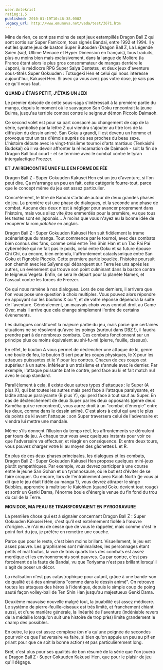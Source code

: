 ```yaml
---
user:Antekrist
rating:1.5
published: 2010-01-19T10:46:38.000Z
legacy_url: http://www.emunova.net/veda/test/3671.htm
---
```

Mine de rien, ce sont pas moins de sept jeux estampillés Dragon Ball Z qui sont sortis sur Super Famicom, tous signés Bandai, entre 1992 et 1994\. Il y eut les quatre jeux de baston Super Butouden (Dragon Ball Z, La Légende Saien _(sic)_, Ultime Menace et Hyper Dimension en français), tous traduits, plus ou moins bien mais exclusivement, dans la langue de Molière (la France étant alors le plus gros consommateur de mangas derrière le Japon), le médiocre RPG Super Saiya Dentetsu, et deux jeux d'aventure sous-titrés Super Gokuuden : Totsugeki Hen et celui qui nous intéresse aujourd'hui, Kakusei Hen. Si avec ça vous avez pas votre dose, je sais pas ce qu'il vous faut.  

  

**QUAND J'ÉTAIS PETIT, J'ÉTAIS UN JEDI**  

Le premier épisode de cette sous-saga s'intéressait à la première partie du manga, depuis le moment où le sauvageon San Goku rencontrait la jeune Bulma, jusqu'au terrible combat contre le seigneur démon Piccolo Daimaoh.  

Ce second volet est pour sa part consacré au changement de cap de la série, symbolisé par la lettre Z qui viendra s'ajouter au titre lors de la diffusion du dessin animé. San Goku a grandi, il est devenu un homme et provoque tout un tas d'émois auprès de ses proches du beau sexe. L'histoire débute avec le vingt-troisième tournoi d'arts martiaux (Tenkaishi Budokai) où il va devoir affronter la réincarnation de Daimaoh - soit la fin de Dragon Ball tout court - et se termine avec le combat contre le tyran intergalactique Freezer.  

  

**ET J'AI RENCONTRÉ UNE FILLE EN FORME DE FÉE**  

Dragon Ball Z : Super Gokuuden Kakusei Hen est un jeu d'aventure, si l'on peut dire. Ça m'arrange un peu en fait, cette catégorie fourre-tout, parce que le concept même du jeu est assez particulier.  

Concrètement, le titre de Bandai s'articule autour de deux grandes phases de jeu. La première est une phase de dialogues, et la seconde une phase de combat. Aucune des deux n'est à négliger pour avancer proprement dans l'histoire, mais vous allez vite être emmerdés pour la première, vu que tous les textes sont en japonais... À moins que vous n'ayez eu la bonne idée de récupérer la rom _patchée_ en anglais.  

Dragon Ball Z : Super Gokuuden Kakusei Hen suit fidèlement la trame scénaristique du manga. Tout commence par le tournoi, avec des combats bien connus des fans, comme celui entre Ten Shin Han et un Tao Paï Paï cybernétisé qui ne fait pas le poids, celui entre Goku et sa future épouse Chi Chi, ou encore, bien entendu, l'affrontement cataclysmique entre San Goku et l'ignoble Piccolo. Cette première partie bouclée, l'histoire poursuit son chemin avec les Saïyens qui débarquent sur Terre les uns après les autres, un évènement qui trouve son point culminant dans la baston contre le teigneux Vegeta. Enfin, ce sera le départ pour la planète Namek, et l'assaut contre les forces de Freezer.  

Ce qui nous ramène à nos dialogues. Lors de ces derniers, il arrivera que l'on vous pose une question à choix multiples. Vous pouvez alors répondre en appuyant sur les boutons X ou Y, et de votre réponse dépendra la suite de l'aventure. Généralement, un mauvais choix vous conduit droit au Game Over, mais il arrive que cela change simplement l'ordre de certains évènements.  

Les dialogues constituent la majeure partie du jeu, mais parce que certaines situations ne se résolvent qu'avec les poings (surtout dans DBZ !), il faudra prendre part à de nombreux combats. Ces combats fonctionnent sur un principe plus ou moins équivalent au shi-fu-mi (pierre, feuille, ciseaux).  

En effet, le bouton A vous permet de déclencher une attaque de ki, genre une boule de feu, le bouton B sert pour les coups physiques, le X pour les attaques puissantes et le Y pour les contres. Chacun de ces coups est supérieur à un autre, inférieur à un troisième et s'annule avec le dernier. Par exemple, l'attaque puissante bat le contre, perd face au ki et fait match nul avec le coup standard.  

Parallèlement à cela, il existe deux autres types d'attaques : le Super (A plus X), qui bat toutes les autres mais perd face à l'attaque paralysante, et ladite attaque paralysante (B plus Y), qui perd face à tout sauf au Super. En cas de déclenchement de deux Super par les deux opposants (genre deux Kaméha qui se rencontrent), vous aurez droit à un "combat d'énergie" entre les deux, comme dans le dessin animé. C'est alors à celui qui avait le plus de points de ki avant l'attaque : son Super traversera celui de l'adversaire et viendra lui mettre une mandale.  

Même s'ils donnent l'illusion du temps réel, les affrontements se déroulent par tours de jeu. À chaque tour vous avez quelques instants pour voir ce que l'adversaire va effectuer, et réagir en conséquence. Et entre deux tours, vous pouvez charger votre ki au moyen des gâchettes L et R.  

En plus de ces deux phases principales, les dialogues et les combats, Dragon Ball Z : Super Gokuuden Kakusei Hen propose quelques mini-jeux plutôt sympathiques. Par exemple, vous devrez participer à une course entre le jeune San Gohan et un tyrannosaure, où le but est d'éviter de se faire croquer. Ou encore, lors de l'entraînement avec Kaioh North (je vous ai dit que le jeu était fidèle au manga ?), vous devrez attraper le singe Bubbles, apprendre à maîtriser le Kaiohken (quand Goku devient tout rouge) et sortir un Genki Dama, l'énorme boule d'énergie venue du fin fond du trou du cul de la Terre.  

  

**MON DOS, MA PEAU SE TRANSFORMAIENT EN PYROGRAVURE**  

La première chose qui est à signaler concernant Dragon Ball Z : Super Gokuuden Kakusei Hen, c'est qu'il est extrêmement fidèle à l'œuvre d'origine. Je n'ai eu de cesse que de vous le rappeler, mais comme c'est le point fort du jeu, je préfère en remettre une couche.  

Parce que pour le reste, c'est bien moins brillant. Visuellement, le jeu est assez pauvre. Les graphismes sont minimalistes, les personnages étant petits et mal foutus, la vue de trois quarts lors des combats est assez merdique et les environnements sont pauvres. Ça par contre, c'est pas forcément de la faute de Bandai, vu que Toriyama n'est pas brillant lorsqu'il s'agit de poser un décor.  

La réalisation n'est pas catastrophique pour autant, grâce à une bande-son de qualité et à des animations "comme dans le dessin animé". On retrouve toutes les attaques des héros à l'identique, depuis le simple coup de poing sauté façon volley-ball de Ten Shin Han jusqu'au majestueux Genki Dama.  

Deuxième mauvaise nouvelle malgré tout, la jouabilité est assez médiocre. Le système de pierre-feuille-ciseaux est très limité, et franchement chiant aussi, et d'une manière générale, la linéarité de l'aventure (indéniable revers de la médaille lorsqu'on suit une histoire de trop près) limite grandement le champ des possibles.  

En outre, le jeu est assez complexe (on n'a qu'une poignée de secondes pour voir ce que l'adversaire va faire, si bien qu'on appuie un peu au pif en priant pour que ce soit la bonne action) et pas particulièrement long.  

Bref, c'est plus pour ses qualités de bon résumé de la série que l'on jouera à Dragon Ball Z : Super Gokuuden Kakusei Hen, que pour le plaisir de jeu qu'il dégage.